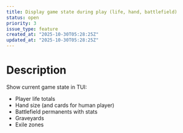```yaml
---
title: Display game state during play (life, hand, battlefield)
status: open
priority: 3
issue_type: feature
created_at: "2025-10-30T05:28:25Z"
updated_at: "2025-10-30T05:28:25Z"
---
```


# Description

Show current game state in TUI:
- Player life totals
- Hand size (and cards for human player)
- Battlefield permanents with stats
- Graveyards
- Exile zones
